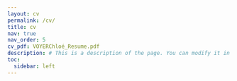 ```yaml
---
layout: cv
permalink: /cv/
title: cv
nav: true
nav_order: 5
cv_pdf: VOYERChloé_Resume.pdf
description: # This is a description of the page. You can modify it in '_pages/cv.md'. You can also change or remove the top pdf download button.
toc:
  sidebar: left
---
```

